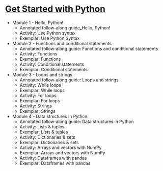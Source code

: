 # [Get Started with Python](https://coursera.org/share/d2baf2ad5bdc91b7edb175b760307719)

* Module 1 - Hello, Python!
    * Annotated follow-along guide_Hello, Python!
    * Activity: Use Python syntax
    * Exemplar: Use Python Syntax
* Module 2 - Functions and conditional statements
    * Annotated follow-along guide: Functions and conditional statements
    * Activity: Functions
    * Exemplar: Functions
    * Activity: Conditional statements
    * Exemplar: Conditional statements
* Module 3 - Loops and strings
    * Annotated follow-along guide: Loops and strings
    * Activity: While loops
    * Exemplar: While loops
    * Activity: For loops
    * Exemplar: For loops
    * Activity: Strings
    * Exemplar: Strings
* Module 4 - Data structures in Python
    * Annotated follow-along guide: Data structures in Python
    * Activity: Lists & tuples
    * Exemplar: Lists & tuples
    * Activity: Dictionaries & sets
    * Exemplar: Dictionaries & sets
    * Activity: Arrays and vectors with NumPy
    * Exemplar: Arrays and vectors with NumPy
    * Activity: Dataframes with pandas
    * Exemplar: Dataframes with pandas